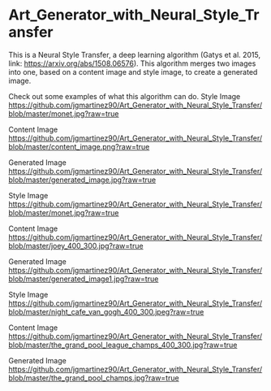 # Art_Generator_with_Neural_Style_Transfer

This is a Neural Style Transfer, a deep learning algorithm (Gatys et al. 2015, link: https://arxiv.org/abs/1508.06576).
This algorithm merges two images into one, based on a content image and style image, to create a generated image. 

Check out some examples of what this algorithm can do.
Style Image
https://github.com/jgmartinez90/Art_Generator_with_Neural_Style_Transfer/blob/master/monet.jpg?raw=true 

Content Image
https://github.com/jgmartinez90/Art_Generator_with_Neural_Style_Transfer/blob/master/content_image.png?raw=true

Generated Image
https://github.com/jgmartinez90/Art_Generator_with_Neural_Style_Transfer/blob/master/generated_image.jpg?raw=true


Style Image
https://github.com/jgmartinez90/Art_Generator_with_Neural_Style_Transfer/blob/master/monet.jpg?raw=true 

Content Image
https://github.com/jgmartinez90/Art_Generator_with_Neural_Style_Transfer/blob/master/joey_400_300.jpg?raw=true

Generated Image
https://github.com/jgmartinez90/Art_Generator_with_Neural_Style_Transfer/blob/master/generated_image1.jpg?raw=true


Style Image
https://github.com/jgmartinez90/Art_Generator_with_Neural_Style_Transfer/blob/master/night_cafe_van_gogh_400_300.jpeg?raw=true 

Content Image
https://github.com/jgmartinez90/Art_Generator_with_Neural_Style_Transfer/blob/master/the_grand_pool_league_champs_400_300.jpg?raw=true 

Generated Image
https://github.com/jgmartinez90/Art_Generator_with_Neural_Style_Transfer/blob/master/the_grand_pool_champs.jpg?raw=true 

